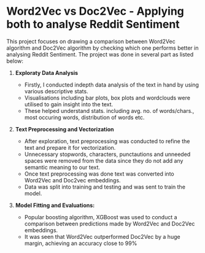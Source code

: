 # Word2Vec vs Doc2Vec - Applying both to analyse Reddit Sentiment
This project focuses on drawing a comparison between Word2Vec algorithm and Doc2Vec algorithm by checking which one performs better in analysing Reddit Sentiment. The project was done in several part as listed below:

1. **Exploraty Data Analysis**
   - Firstly, I conducted indepth data analysis of the text in hand by using various descriptive stats.
   - Visualisations including bar plots, box plots and wordclouds were utilised to gain insight into the text.
   - These helped understand stats. including avg. no. of words/chars., most occuring words, distribution of words etc.

2. **Text Preprocessing and Vectorization**
   - After exploration, text preprocessing was conducted to refine the text and prepare it for vectorization.
   - Unnecessary stopwords, characters, punctautions and unneeded spaces were removed from the data since they do not add any semantic meaning to our text.
   - Once text preprocessing was done text was converted into Word2Vec and Doc2vec embeddings.
   - Data was split into training and testing and was sent to train the model.

3. **Model Fitting and Evaluations:**
   - Popular boosting algorithm, XGBoost was used to conduct a comparison between predictions made by Word2Vec and Doc2Vec embeddings.
   - It was seen that Word2Vec outperformed Doc2Vec by a huge margin, achieving an accuracy close to 99%
